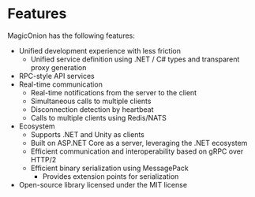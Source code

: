 # Features

MagicOnion has the following features:

- Unified development experience with less friction
    - Unified service definition using .NET / C# types and transparent proxy generation
- RPC-style API services
- Real-time communication
    - Real-time notifications from the server to the client
    - Simultaneous calls to multiple clients
    - Disconnection detection by heartbeat
    - Calls to multiple clients using Redis/NATS
- Ecosystem
    - Supports .NET and Unity as clients
    - Built on ASP.NET Core as a server, leveraging the .NET ecosystem
    - Efficient communication and interoperability based on gRPC over HTTP/2
    - Efficient binary serialization using MessagePack
        - Provides extension points for serialization
- Open-source library licensed under the MIT license
